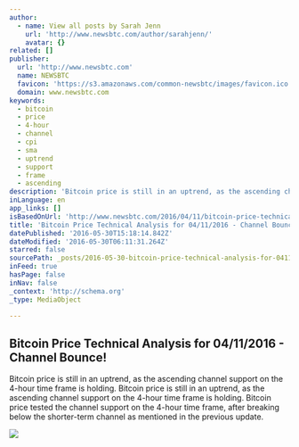 ```yaml
---
author:
  - name: View all posts by Sarah Jenn
    url: 'http://www.newsbtc.com/author/sarahjenn/'
    avatar: {}
related: []
publisher:
  url: 'http://www.newsbtc.com'
  name: NEWSBTC
  favicon: 'https://s3.amazonaws.com/common-newsbtc/images/favicon.ico'
  domain: www.newsbtc.com
keywords:
  - bitcoin
  - price
  - 4-hour
  - channel
  - cpi
  - sma
  - uptrend
  - support
  - frame
  - ascending
description: 'Bitcoin price is still in an uptrend, as the ascending channel support on the 4-hour time frame is holding. Bitcoin price is still in an uptrend, as the ascending channel support on the 4-hour time frame is holding. Bitcoin price tested the channel support on the 4-hour time frame, after breaking below the shorter-term channel as mentioned in the previous update.'
inLanguage: en
app_links: []
isBasedOnUrl: 'http://www.newsbtc.com/2016/04/11/bitcoin-price-technical-analysis-04112016-channel-bounce/'
title: 'Bitcoin Price Technical Analysis for 04/11/2016 - Channel Bounce!'
datePublished: '2016-05-30T15:18:14.842Z'
dateModified: '2016-05-30T06:11:31.264Z'
starred: false
sourcePath: _posts/2016-05-30-bitcoin-price-technical-analysis-for-04112016-channel-bo.md
inFeed: true
hasPage: false
inNav: false
_context: 'http://schema.org'
_type: MediaObject

---
```

<article style=""><h1>Bitcoin Price Technical Analysis for 04/11/2016 - Channel Bounce!</h1><p>Bitcoin price is still in an uptrend, as the ascending channel support on the 4-hour time frame is holding. Bitcoin price is still in an uptrend, as the ascending channel support on the 4-hour time frame is holding. Bitcoin price tested the channel support on the 4-hour time frame, after breaking below the shorter-term channel as mentioned in the previous update.</p><img src="http://s3.amazonaws.com/main-newsbtc-images/2016/04/11034105/160411_btcusd.png" /></article>